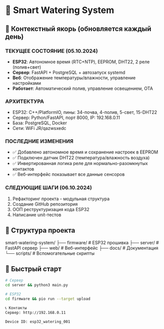 # 🌱 Smart Watering System

## 🎯 Контекстный якорь (обновляется каждый день)

### ТЕКУЩЕЕ СОСТОЯНИЕ (05.10.2024)
- **ESP32**: Автономное время (RTC+NTP), EEPROM, DHT22, 2 реле (полив+свет)
- **Сервер**: FastAPI + PostgreSQL + автозапуск systemd
- **Веб**: Отображение температуры/влажности, управление настройками
- **Работает**: Автоматический полив, управление освещением, OTA

### АРХИТЕКТУРА
- ESP32: C++/PlatformIO, пины: 34-почва, 4-полив, 5-свет, 15-DHT22
- Сервер: Python/FastAPI, порт 8000, IP: 192.168.0.11
- База: PostgreSQL, Docker
- Сети: WiFi JR/qazwsxedc

### ПОСЛЕДНИЕ ИЗМЕНЕНИЯ
- ✅ Добавлено автономное время и сохранение настроек в EEPROM
- ✅ Подключен датчик DHT22 (температура/влажность воздуха)
- ✅ Инвертированная логика реле для нормально-разомкнутых контактов
- ✅ Веб-интерфейс показывает все данные сенсоров

### СЛЕДУЮЩИЕ ШАГИ (06.10.2024)
1. Рефакторинг проекта - модульная структура
2. Создание GitHub репозитория
3. ООП реструктуризация кода ESP32
4. Написание unit-тестов

## 📁 Структура проекта
smart-watering-system/
├── firmware/ # ESP32 прошивка
├── server/ # FastAPI сервер
├── web/ # Веб-интерфейс
├── docs/ # Документация
└── scripts/ # Вспомогательные скрипты

## 🔧 Быстрый старт
```bash
# Сервер
cd server && python3 main.py

# ESP32
cd firmware && pio run --target upload

📞 Контакты
Сервер: http://192.168.0.11

Device ID: esp32_watering_001
